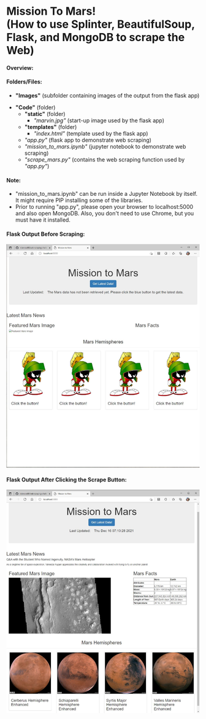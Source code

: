 <h1> Mission To Mars! <br>
(How to use Splinter, BeautifulSoup, Flask, and MongoDB to scrape the Web) </h1>

#### Overview:


#### Folders/Files:

+ **"Images"** (subfolder containing images of the output from the flask app) <br>
* **"Code"** (folder)
   + **"static"** (folder) <br>
      - *"marvin.jpg"* (start-up image used by the flask app) <br>
   + **"templates"** (folder) <br>
      - *"index.html"* (template used by the flask app) <br>
   + *"app.py"* (flask app to demonstrate web scraping) <br>
   + *"mission_to_mars.ipynb"* (jupyter notebook to demonstrate web scraping) <br>
   + *"scrape_mars.py"* (contains the web scraping function used by *"app.py"*) <br>

#### Note: <br>

+ "mission_to_mars.ipynb" can be run inside a Jupyter Notebook by itself. It might require PIP installing some of the libraries. <br>
+ Prior to running "app.py", please open your browser to localhost:5000 and also open MongoDB. Also, you don't need to use Chrome, but you must have it installed.<br>

#### Flask Output Before Scraping:
<img src="Images/Output_Before_Scraping.JPG"> <br>

#### Flask Output After Clicking the Scrape Button:
<img src="Images/Output_After_Scraping.JPG"> <br> 
